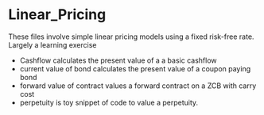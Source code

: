 # Linear_Pricing
These files involve simple linear pricing models using a fixed risk-free rate. Largely a learning exercise

* Cashflow calculates the present value of a a basic cashflow
* current value of bond calculates the present value of a coupon paying bond
* forward value of contract values a forward contract on a ZCB with carry cost
* perpetuity is toy snippet of code to value a perpetuity.
